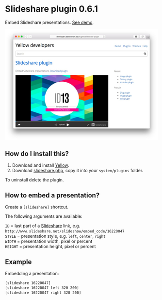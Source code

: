 Slideshare plugin 0.6.1
=======================
Embed Slideshare presentations. [See demo](http://developers.datenstrom.se/plugins/slideshare-plugin).

[![Screenshot](slideshare-plugin.jpg?raw=true)](http://developers.datenstrom.se/plugins/slideshare-plugin)

How do I install this?
----------------------
1. Download and install [Yellow](https://github.com/datenstrom/yellow/).  
2. Download [slideshare.php](slideshare.php?raw=true), copy it into your `system/plugins` folder.  

To uninstall delete the plugin.

How to embed a presentation?
----------------------------
Create a `[slideshare]` shortcut.

The following arguments are available:

`ID` = last part of a [Slideshare](http://www.slideshare.net/) link, e.g. `http://www.slideshare.net/slideshow/embed_code/16220047`  
`STYLE` = presentation style, e.g. `left`, `center`, `right`  
`WIDTH` = presentation width, pixel or percent  
`HEIGHT` = presentation height, pixel or percent   

Example
-------
Embedding a presentation:

    [slideshare 16220047]
    [slideshare 16220047 left 320 200]
    [slideshare 16220047 right 320 200]